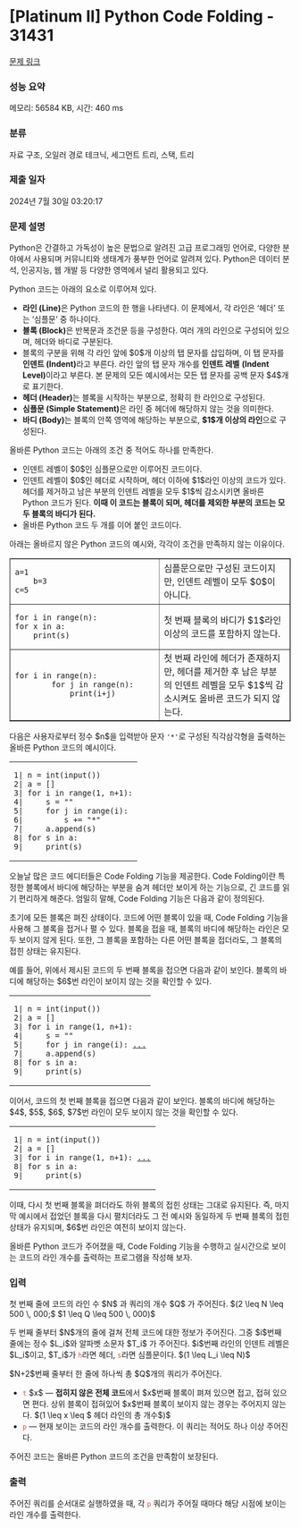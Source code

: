 # [Platinum II] Python Code Folding - 31431 

[문제 링크](https://www.acmicpc.net/problem/31431) 

### 성능 요약

메모리: 56584 KB, 시간: 460 ms

### 분류

자료 구조, 오일러 경로 테크닉, 세그먼트 트리, 스택, 트리

### 제출 일자

2024년 7월 30일 03:20:17

### 문제 설명

<p>Python은 간결하고 가독성이 높은 문법으로 알려진 고급 프로그래밍 언어로, 다양한 분야에서 사용되며 커뮤니티와 생태계가 풍부한 언어로 알려져 있다. Python은 데이터 분석, 인공지능, 웹 개발 등 다양한 영역에서 널리 활용되고 있다.</p>

<p>Python 코드는 아래의 요소로 이루어져 있다.</p>

<ul>
	<li><strong>라인 (Line)</strong>은 Python 코드의 한 행을 나타낸다. 이 문제에서, 각 라인은 ‘헤더’ 또는 ‘심플문’ 중 하나이다.</li>
	<li><strong>블록 (Block)</strong>은 반복문과 조건문 등을 구성한다. 여러 개의 라인으로 구성되어 있으며, 헤더와 바디로 구분된다.</li>
	<li>블록의 구분을 위해 각 라인 앞에 $0$개 이상의 탭 문자를 삽입하며, 이 탭 문자를 <strong>인덴트 (Indent)</strong>라고 부른다. 라인 앞의 탭 문자 개수를 <strong>인덴트 레벨</strong> <strong>(Indent Level)</strong>이라고 부른다. 본 문제의 모든 예시에서는 모든 탭 문자를 공백 문자 $4$개로 표기한다.</li>
	<li><strong>헤더 (Header)</strong>는 블록을 시작하는 부분으로, 정확히 한 라인으로 구성된다.</li>
	<li><strong>심플문 (Simple Statement)</strong>은 라인 중 헤더에 해당하지 않는 것을 의미한다.</li>
	<li><strong>바디 (Body)</strong>는 블록의 안쪽 영역에 해당하는 부분으로, <strong>$1$개 이상의 라인</strong>으로 구성된다.</li>
</ul>

<p>올바른 Python 코드는 아래의 조건 중 적어도 하나를 만족한다.</p>

<ul>
	<li>인덴트 레벨이 $0$인 심플문으로만 이루어진 코드이다.</li>
	<li>인덴트 레벨이 $0$인 헤더로 시작하며, 헤더 이하에 $1$라인 이상의 코드가 있다. 헤더를 제거하고 남은 부분의 인덴트 레벨을 모두 $1$씩 감소시키면 올바른 Python 코드가 된다. <strong>이때 이 코드는 블록이 되며, 헤더를 제외한 부분의 코드는 모두 블록의 바디가 된다.</strong></li>
	<li>올바른 Python 코드 두 개를 이어 붙인 코드이다.</li>
</ul>

<p>아래는 올바르지 않은 Python 코드의 예시와, 각각이 조건을 만족하지 않는 이유이다.</p>

<table align="center" border="1" cellpadding="0" cellspacing="0" class="table table-bordered" style="width: 100%;">
	<tbody>
		<tr>
			<td style="text-align: justify; width: 20%; min-width: 250px;">
			<pre style="text-align: left;"><code>a=1
    b=3
c=5</code></pre>
			</td>
			<td>심플문으로만 구성된 코드이지만, 인덴트 레벨이 모두 $0$이 아니다.</td>
		</tr>
		<tr>
			<td style="text-align: justify; width: 20% min-width: 250px;">
			<pre style="text-align: left;"><code>for i in range(n):
for x in a:
    print(s)</code>
</pre>
			</td>
			<td>첫 번째 블록의 바디가 $1$라인 이상의 코드를 포함하지 않는다.</td>
		</tr>
		<tr>
			<td style="text-align: justify; width: 20%; min-width: 250px;">
			<pre style="text-align: left;"><code>for i in range(n):
        for j in range(n):
            print(i+j)</code></pre>
			</td>
			<td>첫 번째 라인에 헤더가 존재하지만, 헤더를 제거한 후 남은 부분의 인덴트 레벨을 모두 $1$씩 감소시켜도 올바른 코드가 되지 않는다.</td>
		</tr>
	</tbody>
</table>

<p>다음은 사용자로부터 정수 $n$을 입력받아 문자 <code>'*'</code>로 구성된 직각삼각형을 출력하는 올바른 Python 코드의 예시이다.</p>

<table align="center" border="0" cellpadding="0" cellspacing="0" class="table table-bordered" style="width: 350px;">
	<tbody>
		<tr>
			<td style="border-color: rgba(0, 0, 0, 0);">
			<pre><code>1| n = int(input())
2| a = []
3| for i in range(1, n+1):
4|     s = ""
5|     for j in range(i):
6|         s += "*"
7|     a.append(s)
8| for s in a:
9|     print(s)</code>
</pre>
			</td>
		</tr>
	</tbody>
</table>

<p>오늘날 많은 코드 에디터들은 Code Folding 기능을 제공한다. Code Folding이란 특정한 블록에서 바디에 해당하는 부분을 숨겨 헤더만 보이게 하는 기능으로, 긴 코드를 읽기 편리하게 해준다. 엄밀히 말해, Code Folding 기능은 다음과 같이 정의된다.</p>

<p>초기에 모든 블록은 펴진 상태이다. 코드에 어떤 블록이 있을 때, Code Folding 기능을 사용해 그 블록을 접거나 펼 수 있다. 블록을 접을 때, 블록의 바디에 해당하는 라인은 모두 보이지 않게 된다. 또한, 그 블록을 포함하는 다른 어떤 블록을 접더라도, 그 블록의 접힌 상태는 유지된다.</p>

<p>예를 들어, 위에서 제시된 코드의 두 번째 블록을 접으면 다음과 같이 보인다. 블록의 바디에 해당하는 $6$번 라인이 보이지 않는 것을 확인할 수 있다.</p>

<table align="center" border="0" cellpadding="0" cellspacing="0" class="table table-bordered" style="width: 350px;">
	<tbody>
		<tr>
			<td style="border-color: rgba(0, 0, 0, 0);">
			<pre><code>1| n = int(input())
2| a = []
3| for i in range(1, n+1):
4|     s = ""
5|     for j in range(i): <u>...</u>
7|     a.append(s)
8| for s in a:
9|     print(s)</code>
</pre>
			</td>
		</tr>
	</tbody>
</table>

<p>이어서, 코드의 첫 번째 블록을 접으면 다음과 같이 보인다. 블록의 바디에 해당하는 $4$, $5$, $6$, $7$번 라인이 모두 보이지 않는 것을 확인할 수 있다.</p>

<table align="center" border="0" cellpadding="0" cellspacing="0" class="table table-bordered" style="width: 350px;">
	<tbody>
		<tr>
			<td style="border-color: rgba(0, 0, 0, 0);">
			<pre><code>1| n = int(input())
2| a = []
3| for i in range(1, n+1): <u>...</u>
8| for s in a:
9|     print(s)</code>
</pre>
			</td>
		</tr>
	</tbody>
</table>

<p>이때, 다시 첫 번째 블록을 펴더라도 하위 블록의 접힌 상태는 그대로 유지된다. 즉, 마지막 예시에서 접었던 블록을 다시 펼치더라도 그 전 예시와 동일하게 두 번째 블록의 접힌 상태가 유지되며, $6$번 라인은 여전히 보이지 않는다.</p>

<p>올바른 Python 코드가 주어졌을 때, Code Folding 기능을 수행하고 실시간으로 보이는 코드의 라인 개수를 출력하는 프로그램을 작성해 보자.</p>

### 입력 

 <p>첫 번째 줄에 코드의 라인 수 $N$ 과 쿼리의 개수 $Q$ 가 주어진다. $(2 \leq N \leq 500 \, 000;$ $1 \leq Q \leq 500 \, 000)$</p>

<p>두 번째 줄부터 $N$개의 줄에 걸쳐 전체 코드에 대한 정보가 주어진다. 그중 $i$번째 줄에는 정수 $L_i$와 알파벳 소문자 $T_i$ 가 주어진다. $i$번째 라인의 인덴트 레벨은 $L_i$이고, $T_i$가 <code><span style="color:#e74c3c;">h</span></code>라면 헤더, <code><span style="color:#e74c3c;">s</span></code>라면 심플문이다. $(1 \leq L_i \leq N)$</p>

<p>$N+2$번째 줄부터 한 줄에 하나씩 총 $Q$개의 쿼리가 주어진다.</p>

<ul>
	<li><code><span style="color:#e74c3c;">t</span></code> $x$ — <strong>접히지 않은 전체 코드</strong>에서 $x$번째 블록이 펴져 있으면 접고, 접혀 있으면 편다. 상위 블록이 접혀있어 $x$번째 블록이 보이지 않는 경우는 주어지지 않는다. $(1 \leq x \leq $ 헤더 라인의 총 개수$)$</li>
	<li><code><span style="color:#e74c3c;">p</span></code> — 현재 보이는 코드의 라인 개수를 출력한다. 이 쿼리는 적어도 하나 이상 주어진다.</li>
</ul>

<p>주어진 코드는 올바른 Python 코드의 조건을 만족함이 보장된다.</p>

### 출력 

 <p>주어진 쿼리를 순서대로 실행하였을 때, 각 <code><span style="color:#e74c3c;">p</span></code> 쿼리가 주어질 때마다 해당 시점에 보이는 라인 개수를 출력한다.</p>

